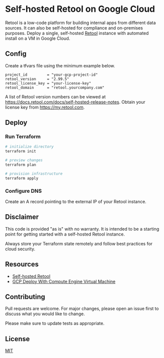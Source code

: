 # Self-hosted Retool on Google Cloud

Retool is a low-code platform for building internal apps from different data sources. It can also be self-hosted for compliance and on-premises purposes. Deploy a single, self-hosted [Retool](https://retool.com/) instance with automated install on a VM in Google Cloud.

## Config

Create a tfvars file using the minimum example below.

```
project_id         = "your-gcp-project-id"
retool_version     = "2.99.5"
retool_license_key = "your-license-key"
retool_domain      = "retool.yourcompany.com"
```

A list of Retool version numbers can be viewed at https://docs.retool.com/docs/self-hosted-release-notes. Obtain your license key from https://my.retool.com.

## Deploy

### Run Terraform

```bash
# initialize directory
terraform init

# preview changes
terraform plan

# provision infrastructure
terraform apply
```

### Configure DNS

Create an A record pointing to the external IP of your Retool instance.

## Disclaimer

This code is provided "as is" with no warranty. It is intended to be a starting point for getting started with a self-hosted Retool instance.

Always store your Terraform state remotely and follow best practices for cloud security.

## Resources

* [Self-hosted Retool](https://docs.retool.com/docs/self-hosted)
* [GCP Deploy With Compute Engine Virtual Machine](https://github.com/tryretool/retool-onpremise#gcp-deploy-with-compute-engine-virtual-machine)

## Contributing

Pull requests are welcome. For major changes, please open an issue first to discuss what you would like to change.

Please make sure to update tests as appropriate.

## License

[MIT](https://choosealicense.com/licenses/mit/)
